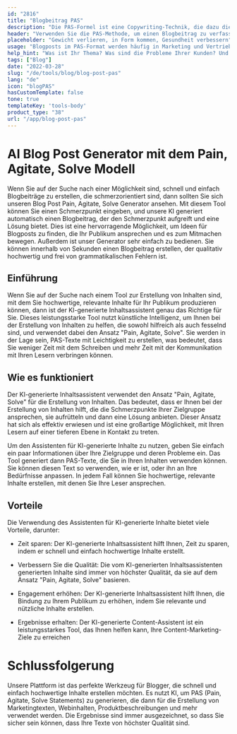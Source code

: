 ```yaml
---
id: "2816"
title: "Blogbeitrag PAS"
description: "Die PAS-Formel ist eine Copywriting-Technik, die dazu dient, ein Produkt oder eine Dienstleistung zu verkaufen, indem man zunächst den Schmerz des Kunden hervorhebt, ihn dann aufregt und schließlich eine Lösung anbietet. Dieser Generator kann Ihnen dabei helfen, einen Blogbeitrag im PAS-Format zu erstellen, der zu Ihrer Marke passt."
header: "Verwenden Sie die PAS-Methode, um einen Blogbeitrag zu verfassen, der den Leser zum Handeln anregt."
placeholder: "Gewicht verlieren, in Form kommen, Gesundheit verbessern"
usage: "Blogposts im PAS-Format werden häufig in Marketing und Vertrieb verwendet, um ein Produkt oder eine Dienstleistung zu verkaufen. Der folgende Generator hilft Ihnen bei der Erstellung eines Blogposts im PAS-Format, der eng mit Ihrer Marke abgestimmt ist."
help_hint: "Was ist Ihr Thema? Was sind die Probleme Ihrer Kunden? Und welche Lösung bieten Sie an?"
tags: ["Blog"]
date: "2022-03-28"
slug: "/de/tools/blog/blog-post-pas"
lang: "de"
icon: "blogPAS"
hasCustomTemplate: false
tone: true
templateKey: 'tools-body'
product_type: "38"
url: "/app/blog-post-pas"
---
```


# AI Blog Post Generator mit dem Pain, Agitate, Solve Modell

Wenn Sie auf der Suche nach einer Möglichkeit sind, schnell und einfach Blogbeiträge zu erstellen, die schmerzorientiert sind, dann sollten Sie sich unseren Blog Post Pain, Agitate, Solve Generator ansehen. Mit diesem Tool können Sie einen Schmerzpunkt eingeben, und unsere KI generiert automatisch einen Blogbeitrag, der den Schmerzpunkt aufgreift und eine Lösung bietet. Dies ist eine hervorragende Möglichkeit, um Ideen für Blogposts zu finden, die Ihr Publikum ansprechen und es zum Mitmachen bewegen. Außerdem ist unser Generator sehr einfach zu bedienen. Sie können innerhalb von Sekunden einen Blogbeitrag erstellen, der qualitativ hochwertig und frei von grammatikalischen Fehlern ist.

## Einführung

Wenn Sie auf der Suche nach einem Tool zur Erstellung von Inhalten sind, mit dem Sie hochwertige, relevante Inhalte für Ihr Publikum produzieren können, dann ist der KI-generierte Inhaltsassistent genau das Richtige für Sie. Dieses leistungsstarke Tool nutzt künstliche Intelligenz, um Ihnen bei der Erstellung von Inhalten zu helfen, die sowohl hilfreich als auch fesselnd sind, und verwendet dabei den Ansatz "Pain, Agitate, Solve". Sie werden in der Lage sein, PAS-Texte mit Leichtigkeit zu erstellen, was bedeutet, dass Sie weniger Zeit mit dem Schreiben und mehr Zeit mit der Kommunikation mit Ihren Lesern verbringen können.

## Wie es funktioniert

Der KI-generierte Inhaltsassistent verwendet den Ansatz "Pain, Agitate, Solve" für die Erstellung von Inhalten. Das bedeutet, dass er Ihnen bei der Erstellung von Inhalten hilft, die die Schmerzpunkte Ihrer Zielgruppe ansprechen, sie aufrütteln und dann eine Lösung anbieten. Dieser Ansatz hat sich als effektiv erwiesen und ist eine großartige Möglichkeit, mit Ihren Lesern auf einer tieferen Ebene in Kontakt zu treten.

Um den Assistenten für KI-generierte Inhalte zu nutzen, geben Sie einfach ein paar Informationen über Ihre Zielgruppe und deren Probleme ein. Das Tool generiert dann PAS-Texte, die Sie in Ihren Inhalten verwenden können. Sie können diesen Text so verwenden, wie er ist, oder ihn an Ihre Bedürfnisse anpassen. In jedem Fall können Sie hochwertige, relevante Inhalte erstellen, mit denen Sie Ihre Leser ansprechen.

## Vorteile

Die Verwendung des Assistenten für KI-generierte Inhalte bietet viele Vorteile, darunter:

- Zeit sparen: Der KI-generierte Inhaltsassistent hilft Ihnen, Zeit zu sparen, indem er schnell und einfach hochwertige Inhalte erstellt.

- Verbessern Sie die Qualität: Die vom KI-generierten Inhaltsassistenten generierten Inhalte sind immer von höchster Qualität, da sie auf dem Ansatz "Pain, Agitate, Solve" basieren.

- Engagement erhöhen: Der KI-generierte Inhaltsassistent hilft Ihnen, die Bindung zu Ihrem Publikum zu erhöhen, indem Sie relevante und nützliche Inhalte erstellen.

- Ergebnisse erhalten: Der KI-generierte Content-Assistent ist ein leistungsstarkes Tool, das Ihnen helfen kann, Ihre Content-Marketing-Ziele zu erreichen

# Schlussfolgerung

Unsere Plattform ist das perfekte Werkzeug für Blogger, die schnell und einfach hochwertige Inhalte erstellen möchten. Es nutzt KI, um PAS (Pain, Agitate, Solve Statements) zu generieren, die dann für die Erstellung von Marketingtexten, Webinhalten, Produktbeschreibungen und mehr verwendet werden. Die Ergebnisse sind immer ausgezeichnet, so dass Sie sicher sein können, dass Ihre Texte von höchster Qualität sind.
